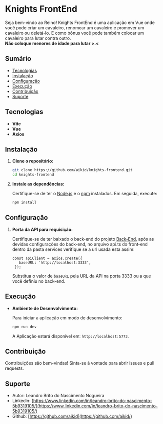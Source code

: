 # Knights FrontEnd

Seja bem-vindo ao Reino!
Knights FrontEnd é uma aplicação em Vue onde você pode criar um cavaleiro, renomear um cavaleiro e promover um cavaleiro ou deletá-lo.
E como bônus você pode também colocar um cavaleiro para lutar contra outro.
<br/><b>Não coloque menores de idade para lutar >.<</b>

## Sumário

- [Tecnologias](#tecnologias)
- [Instalação](#instalação)
- [Configuração](#configuração)
- [Execução](#execução)
- [Contribuição](#contribuição)
- [Suporte](#suporte)

## Tecnologias
  - **Vite**
  - **Vue**
  - **Axios**

## Instalação

1. **Clone o repositório:**

   ```bash
   git clone https://github.com/aikid/knights-frontend.git
   cd knights-frontend
   ```

2. **Instale as dependências:**

   Certifique-se de ter o [Node.js](https://nodejs.org/) e o [npm](https://www.npmjs.com/) instalados. Em seguida, execute:

   ```bash
   npm install
   ```

## Configuração

1. **Porta da API para requisição:**

    Certifique-se de ter baixado o back-end do projeto [Back-End](https://github.com/aikid/knights-backend), após as devidas configurações do back-end, no arquivo api.ts do front-end dentro da pasta services verifique se a url usada esta assim:

   ```env
   const apiClient = axios.create({
      baseURL: 'http://localhost:3333',
    });
   ```

   Substitua o valor de `baseURL` pela URL da API na porta 3333 ou a que você definiu no back-end.

## Execução

- **Ambiente de Desenvolvimento:**

  Para iniciar a aplicação em modo de desenvolvimento:

  ```bash
  npm run dev
  ```

  A Aplicação estará disponível em:
  `http://localhost:5773`.

## Contribuição

Contribuições são bem-vindas! Sinta-se à vontade para abrir issues e pull requests.

## Suporte

  - Autor: Leandro Brito do Nascimento Nogueira
  - Linkedin: [https://www.linkedin.com/in/leandro-brito-do-nascimento-5b9319105/](https://www.linkedin.com/in/leandro-brito-do-nascimento-5b9319105/)
  - Github: [https://github.com/aikid](https://github.com/aikid/) 
